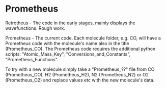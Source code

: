 # Prometheus
Retrotheus - The code in the early stages, mainly displays the wavefunctions. Rough work.

Prometheus - The current code. Each molecule folder, e.g. CO, will have a Prometheus code with the molecule's name also in the title (Prometheus_CO). The Prometheus code requires the additional python scripts: "Atomic_Mass_Key", "Conversions_and_Constants", "Prometheus_Functions".

To try with a new molecule simply take a "Prometheus_??" file from CO (Prometheus_CO), H2 (Prometheus_H2), N2 (Prometheus_N2) or O2 (Prometheus_O2) and replace values etc with the new molecule's data.
